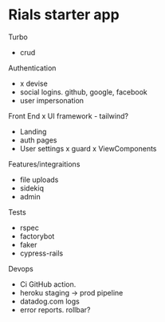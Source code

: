 # Rials starter app

Turbo
  - crud

Authentication
  - x devise
  - social logins. github, google, facebook
  - user impersonation

Front End
  x UI framework - tailwind?
  - Landing
  - auth pages
  - User settings
  x guard
  x ViewComponents

Features/integraitions
  - file uploads
  - sidekiq
  - admin

Tests
  - rspec
  - factorybot
  - faker
  - cypress-rails

Devops
  - Ci GitHub action.
  - heroku staging -> prod pipeline
  - datadog.com logs
  - error reports. rollbar?

